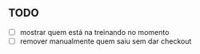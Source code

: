 ## TODO

- [ ] mostrar quem está na treinando no momento
- [ ] remover manualmente quem saiu sem dar checkout
